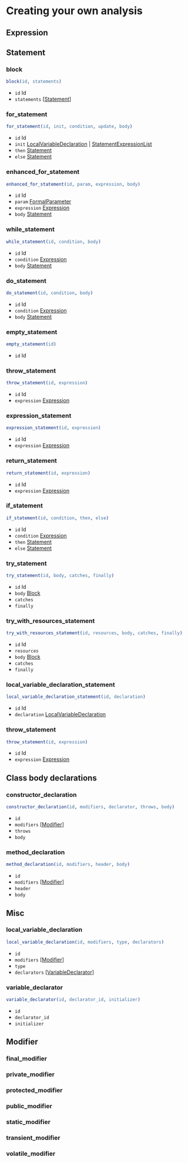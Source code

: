# Creating your own analysis

## Expression

## Statement

### block

```erlang
block(id, statements)
```

* `id` Id
* `statements` [[Statement](#statement)]

### for_statement

```erlang
for_statement(id, init, condition, update, body)
```

* `id` Id
* `init` [LocalVariableDeclaration](#local_variable_declaration) | [StatementExpressionList](#statement_expression_list)
* `then` [Statement](#statement)
* `else` [Statement](#statement)

### enhanced_for_statement

```erlang
enhanced_for_statement(id, param, expression, body)
```

* `id` Id
* `param` [FormalParameter](#formal_parameter)
* `expression` [Expression](#expression)
* `body` [Statement](#statement)

### while_statement

```erlang
while_statement(id, condition, body)
```

* `id` Id
* `condition` [Expression](#expression)
* `body` [Statement](#statement)

### do_statement

```erlang
do_statement(id, condition, body)
```

* `id` Id
* `condition` [Expression](#expression)
* `body` [Statement](#statement)

### empty_statement

```erlang
empty_statement(id)
```

* `id` Id

### throw_statement

```erlang
throw_statement(id, expression)
```

* `id` Id
* `expression` [Expression](#expression)

### expression_statement

```erlang
expression_statement(id, expression)
```

* `id` Id
* `expression` [Expression](#expression)

### return_statement

```erlang
return_statement(id, expression)
```

* `id` Id
* `expression` [Expression](#expression)

### if_statement

```erlang
if_statement(id, condition, then, else)
```

* `id` Id
* `condition` [Expression](#expression)
* `then` [Statement](#statement)
* `else` [Statement](#statement)

### try_statement

```erlang
try_statement(id, body, catches, finally)
```

* `id` Id
* `body` [Block](#block)
* `catches` 
* `finally`

### try_with_resources_statement

```erlang
try_with_resources_statement(id, resources, body, catches, finally)
```

* `id` Id
* `resources` 
* `body` [Block](#block)
* `catches`
* `finally`

### local_variable_declaration_statement

```erlang
local_variable_declaration_statement(id, declaration)
```

* `id` Id
* `declaration` [LocalVariableDeclaration](#local_variable_declaration)

### throw_statement

```erlang
throw_statement(id, expression)
```

* `id` Id
* `expression` [Expression](#expressions)

## Class body declarations

### constructor_declaration

```erlang
constructor_declaration(id, modifiers, declarator, throws, body)
```

* `id`
* `modifiers` [[Modifier](#modifier)]
* `throws`
* `body`

### method_declaration

```erlang
method_declaration(id, modifiers, header, body)
```

* `id`
* `modifiers` [[Modifier](#modifier)]
* `header`
* `body`

## Misc

### local_variable_declaration

```erlang
local_variable_declaration(id, modifiers, type, declarators)
```

* `id`
* `modifiers` [[Modifier](#modifier)]
* `type`
* `declarators` [[VariableDeclarator](#variable_declarator)]

### variable_declarator

```erlang
variable_declarator(id, declarator_id, initializer)
```

* `id`
* `declarator_id`
* `initializer`

## Modifier

### final_modifier

### private_modifier

### protected_modifier

### public_modifier

### static_modifier

### transient_modifier

### volatile_modifier
